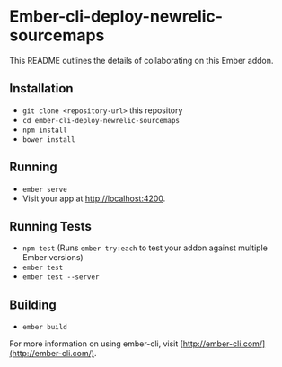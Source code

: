 # Ember-cli-deploy-newrelic-sourcemaps

This README outlines the details of collaborating on this Ember addon.

## Installation

* `git clone <repository-url>` this repository
* `cd ember-cli-deploy-newrelic-sourcemaps`
* `npm install`
* `bower install`

## Running

* `ember serve`
* Visit your app at [http://localhost:4200](http://localhost:4200).

## Running Tests

* `npm test` (Runs `ember try:each` to test your addon against multiple Ember versions)
* `ember test`
* `ember test --server`

## Building

* `ember build`

For more information on using ember-cli, visit [http://ember-cli.com/](http://ember-cli.com/).
